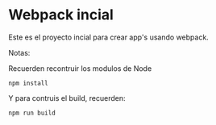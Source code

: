 # Webpack incial

Este es el proyecto incial para crear app's usando webpack.

Notas:

Recuerden recontruir los modulos de Node
````
npm install
````
Y para contruis el build, recuerden:
````
npm run build
````
